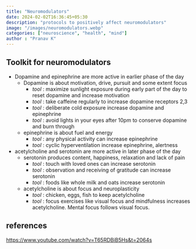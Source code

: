 ```yaml
---
title: "Neuromodulators"
date: 2024-02-02T16:36:45+05:30
description: "protocols to positively affect neuromodulators"
image: "/images/neuromodulators.webp"
categories: ["neuroscience", "health", "mind"]
author : "Pranav K"
---
```


## Toolkit for neuromodulators

- Dopamine and epinephrine are more active in earlier phase of the day
	- Dopamine is about motivation, drive, pursuit and some extent focus
		- *tool* : maximize sunlight exposure during early part of the day to reset dopamine and increase motivation 
		- *tool* : take caffeine regularly to increase dopamine receptors 2,3 
		- *tool* : deliberate cold exposure increase dopamine and epinephrine
		- *tool* : avoid lights in your eyes after 10pm to conserve dopamine and burn through
	- epinephrine is about fuel and energy 
		- *tool* : any physical activity can increase epinephrine 
		- *tool* : cyclic hyperventilation increase epinephrine, alertness
- acetylcholine and serotonin are more active in later phase of the day
	- serotonin produces content, happiness, relaxation and lack of pain
		- *tool* : touch with loved ones can increase serotonin
		- *tool* : observation and receiving of gratitude can increase serotonin
		- *tool* : foods like whole milk and oats increase serotonin
	- acetylcholine is about focus and neuroplasticity 
		- *tool* : chicken, eggs, fish to keep acetylcholine
		- *tool* : focus exercises like visual focus and mindfulness increases acetylcholine. Mental focus follows visual focus.
## references 
https://www.youtube.com/watch?v=T65RDBiB5Hs&t=2064s